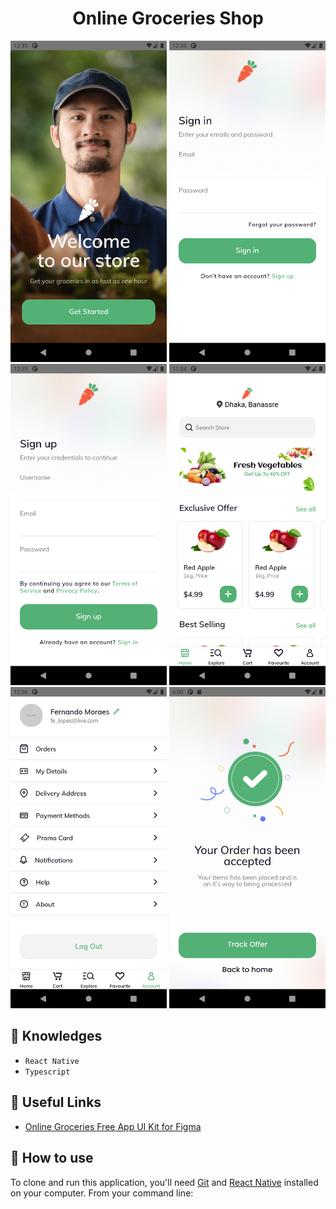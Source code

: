 <h1 align="center">Online Groceries Shop</h1>

<p align="center">
  <img width="250" src="./prints/screen_01_onboarding.png">
  <img width="250" src="./prints/screen_02_sign_in.png">
  <img width="250" src="./prints/screen_03_sign_up.png">
  <img width="250" src="./prints/screen_06_home_screen.png">
  <img width="250" src="./prints/screen_04_account_tab.png">
  <img width="250" src="./prints/screen_05_order_accepted.png">
  
</p>

## :rocket: Knowledges
 - `React Native`
 - `Typescript`

## :paperclip: Useful Links
 - [Online Groceries Free App UI Kit for Figma](https://www.uistore.design/items/online-groceries-free-app-ui-kit-for-figma/)

## :book: How to use

To clone and run this application, you'll need [Git](https://git-scm.com/downloads) and [React Native](https://reactnative.dev/docs/getting-started) installed on your computer. From your command line:
